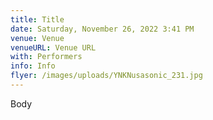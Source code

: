 ```yaml
---
title: Title
date: Saturday, November 26, 2022 3:41 PM
venue: Venue
venueURL: Venue URL
with: Performers
info: Info
flyer: /images/uploads/YNKNusasonic_231.jpg
---
```

Body